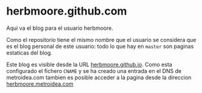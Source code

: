 herbmoore.github.com
====================


Aqui va el blog para el usuario herbmoore.

Como el repositorio tiene el mismo nombre que el usuario se considera que es el 
blog personal de este usuario: todo lo que hay en `master` son paginas estaticas
del blog.

Este blog es visible desde la URL [herbmoore.github.io](http://herbmoore.github.io).
Como esta configurado el fichero `CNAME` y se ha creado una entrada en el DNS de metroidea.com tambien es
posible acceder a la pagina desde la direccion [herbmoore.metroidea.com](http://herbmoore.metroidea.com)

